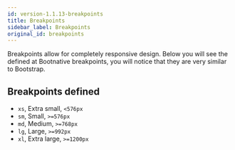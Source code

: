 ```yaml
---
id: version-1.1.13-breakpoints
title: Breakpoints
sidebar_label: Breakpoints
original_id: breakpoints
---
```


<p>
Breakpoints allow for completely responsive design. Below you will see the defined at Bootnative breakpoints, you will notice that they are very similar to Bootstrap.
</p>

## Breakpoints defined

- `xs`, Extra small, `<576px`
- `sm`, Small, `>=576px`
- `md`, Medium, `>=768px`
- `lg`, Large, `>=992px`
- `xl`, Extra large, `>=1200px`